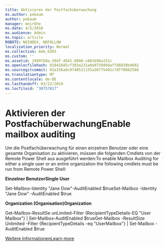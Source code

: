 ```yaml
---
title: Aktivieren der Postfachüberwachung
ms.author: pebaum
author: pebaum
manager: mnirkhe
ms.date: 4/5/2018
ms.audience: Admin
ms.topic: article
ROBOTS: NOINDEX, NOFOLLOW
localization_priority: Normal
ms.collection: Adm_O365
ms.custom: ''
ms.assetid: 19997b0a-394f-4943-8908-c601696a332c
ms.openlocfilehash: 81041685cf383a231a9a9739d6daffd6039b4602
ms.sourcegitcommit: 03a156a9c9740521155a30775492c7dff0982588
ms.translationtype: MT
ms.contentlocale: de-DE
ms.lasthandoff: 03/22/2019
ms.locfileid: "30757817"
---
```

# <a name="enable-mailbox-auditing"></a><span data-ttu-id="30055-102">Aktivieren der Postfachüberwachung</span><span class="sxs-lookup"><span data-stu-id="30055-102">Enable mailbox auditing</span></span>

<span data-ttu-id="30055-103">Um die Postfachüberwachung für einen einzelnen Benutzer oder eine gesamte Organisation zu aktivieren, müssen die folgenden Cmdlets von der Remote Power Shell aus ausgeführt werden:</span><span class="sxs-lookup"><span data-stu-id="30055-103">To enable Mailbox Auditing for either a single user or an entire organization the following cmdlets must be run from Remote Power Shell:</span></span>
  
 <span data-ttu-id="30055-104">**Einzelner Benutzer**</span><span class="sxs-lookup"><span data-stu-id="30055-104">**Single User**</span></span>
  
<span data-ttu-id="30055-105">Set-Mailbox-Identity "Jane Dow"-AuditEnabled $true</span><span class="sxs-lookup"><span data-stu-id="30055-105">Set-Mailbox -Identity "Jane Dow" -AuditEnabled $true</span></span>
  
 <span data-ttu-id="30055-106">**Organization (Organisation)**</span><span class="sxs-lookup"><span data-stu-id="30055-106">**Organization**</span></span>
  
<span data-ttu-id="30055-107">Get-Mailbox-ResultSe unLimited-Filter {RecipientTypeDetails-EQ "User Mailbox"} | Set-Mailbox-AuditEnabled $true</span><span class="sxs-lookup"><span data-stu-id="30055-107">Get-Mailbox -ResultSize Unlimited -Filter {RecipientTypeDetails -eq "UserMailbox"} | Set-Mailbox -AuditEnabled $true</span></span>
  
[<span data-ttu-id="30055-108">Weitere Informationen</span><span class="sxs-lookup"><span data-stu-id="30055-108">Learn more</span></span>](https://support.office.com/article/aaca8987-5b62-458b-9882-c28476a66918)
  

